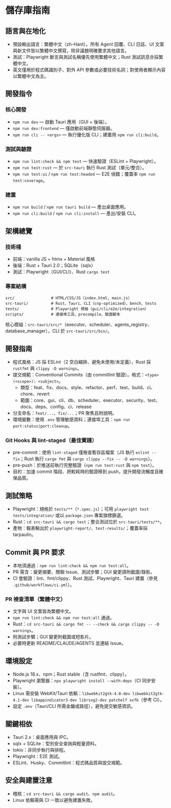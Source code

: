 # 儲存庫指南

## 語言與在地化
- 預設輸出語言：繁體中文（zh-Hant）。所有 Agent 回覆、CLI 日誌、UI 文案與新文件皆以繁體中文撰寫，除非議題明確要求其他語言。
- 測試：Playwright 斷言與測試名稱優先使用繁體中文；Rust 測試訊息亦採繁體中文。
- 英文僅用於程式碼識別子、對外 API 參數或必要技術名詞；對使用者顯示內容以繁體中文為主。

## 開發指令
### 核心開發
- `npm run dev` — 啟動 Tauri 應用（GUI + 後端）。
- `npm run dev:frontend` — 僅啟動前端靜態伺服器。
- `npm run cli -- <args>` — 執行優化版 CLI；建置用 `npm run cli:build`。

### 測試與驗證
- `npm run lint:check && npm test` — 快速驗證（ESLint + Playwright）。
- `npm run test:rust` — 於 `src-tauri` 執行 Rust 測試（單元/整合）。
- `npm run test:ui` / `npm run test:headed` — E2E 偵錯；覆蓋率 `npm run test:coverage`。

### 建置
- `npm run build` / `npm run tauri build` — 產出桌面應用。
- `npm run cli:build` / `npm run cli:install` — 產出/安裝 CLI。

## 架構總覽
### 技術棧
- 前端：vanilla JS + htmx + Material 風格
- 後端：Rust + Tauri 2.0；SQLite（sqlx）
- 測試：Playwright（GUI/CLI）、Rust `cargo test`

### 專案結構
```
src/                # HTML/CSS/JS（index.html, main.js）
src-tauri/          # Rust、Tauri、CLI（cnp-optimized）、bench、tests
tests/              # Playwright 規格（gui/cli/e2e/integration）
scripts/            # 連接埠工具、precompile、驗證腳本
```
核心模組：`src-tauri/src/*`（executor、scheduler、agents_registry、database_manager），CLI 於 `src-tauri/src/bin/`。

## 開發指南
- 程式風格：JS 採 ESLint（2 空白縮排、避免未使用/未定義），Rust 採 `rustfmt` 與 `clippy -D warnings`。
- 提交規範：Conventional Commits（由 commitlint 驗證）。格式：`<type>(<scope>): <subject>`。
  - 類型：feat、fix、docs、style、refactor、perf、test、build、ci、chore、revert
  - 範圍：core、gui、cli、db、scheduler、executor、security、test、docs、deps、config、ci、release
- 分支命名：`feat/...`、`fix/...`；PR 聚焦且附說明。
- 環境變數：使用 `.env` 管理敏感資料；連接埠工具：`npm run port:status|port:cleanup`。

### Git Hooks 與 lint-staged（最佳實踐）
- pre-commit：使用 `lint-staged` 僅檢查暫存區檔案（JS 執行 `eslint --fix`；Rust 執行 `cargo fmt` 與 `cargo clippy --fix -- -D warnings`）。
- pre-push：於推送前執行完整驗證（`npm run test:rust` 與 `npm test`）。
- 目的：加速 commit 階段、把較耗時的驗證移到 push，提升開發流暢度且確保品質。

## 測試策略
- Playwright：規格於 `tests/**`（`*.spec.js`）；可用 `playwright test tests/integration/` 或以 `package.json` 專案旗標篩選。
- Rust：`cd src-tauri && cargo test`；整合測試位於 `src-tauri/tests/**`。
- 產物：報表輸出於 `playwright-report/`、`test-results/`；覆蓋率採 tarpaulin。

## Commit 與 PR 要求
- 本地須通過：`npm run lint:check && npm run test:all`。
- PR 需含：變更摘要、關聯 Issue、測試步驟；GUI 變更請附截圖/錄影。
- CI 會驗證：lint、fmt/clippy、Rust 測試、Playwright、Tauri 建置（參見 `.github/workflows/ci.yml`）。

### PR 檢查清單（繁體中文）
- 文字與 UI 文案皆為繁體中文。
- `npm run lint:check && npm run test:all` 通過。
- Rust：`cd src-tauri && cargo fmt -- --check && cargo clippy -- -D warnings`。
- 附測試步驟；GUI 變更附截圖或短影片。
- 必要時更新 README/CLAUDE/AGENTS 並連結 Issue。

## 環境設定
- Node.js 18.x、npm；Rust stable（含 rustfmt、clippy）。
- Playwright 瀏覽器：`npx playwright install --with-deps`（CI 同步安裝）。
- Linux 需安裝 WebKit/Tauri 依賴：`libwebkit2gtk-4.0-dev libwebkit2gtk-4.1-dev libappindicator3-dev librsvg2-dev patchelf xvfb`（參考 CI）。
- 設定 `.env`（Tauri/CLI 所需金鑰或路徑），避免提交敏感資訊。

## 關鍵相依
- Tauri 2.x：桌面應用與 IPC。
- sqlx + SQLite：型別安全查詢與輕量資料。
- tokio：非同步執行與排程。
- Playwright：E2E 測試。
- ESLint、Husky、Commitlint：程式碼品質與提交規範。

## 安全與建置注意
- 稽核：`cd src-tauri && cargo audit`、`npm audit`。
- Linux 依賴需與 CI 一致以避免建置失敗。
